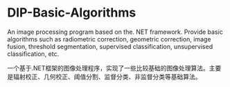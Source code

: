 # DIP-Basic-Algorithms
   An image processing program based on the. NET framework. Provide basic algorithms such as radiometric correction, geometric correction, image fusion, threshold segmentation, supervised classification, unsupervised classification, etc.

   一个基于.NET框架的图像处理程序，实现了一些比较基础的图像处理算法。主要是辐射校正、几何校正、阈值分割、监督分类、非监督分类等基础算法。
